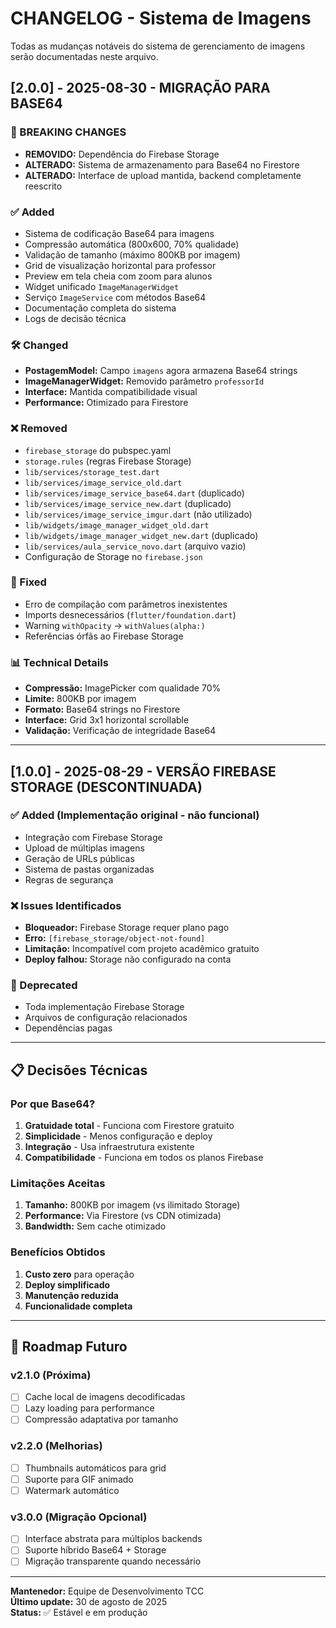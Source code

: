 # CHANGELOG - Sistema de Imagens

Todas as mudanças notáveis do sistema de gerenciamento de imagens serão documentadas neste arquivo.

## [2.0.0] - 2025-08-30 - MIGRAÇÃO PARA BASE64

### 🔄 BREAKING CHANGES

- **REMOVIDO:** Dependência do Firebase Storage
- **ALTERADO:** Sistema de armazenamento para Base64 no Firestore
- **ALTERADO:** Interface de upload mantida, backend completamente reescrito

### ✅ Added

- Sistema de codificação Base64 para imagens
- Compressão automática (800x600, 70% qualidade)
- Validação de tamanho (máximo 800KB por imagem)
- Grid de visualização horizontal para professor
- Preview em tela cheia com zoom para alunos
- Widget unificado `ImageManagerWidget`
- Serviço `ImageService` com métodos Base64
- Documentação completa do sistema
- Logs de decisão técnica

### 🛠 Changed

- **PostagemModel:** Campo `imagens` agora armazena Base64 strings
- **ImageManagerWidget:** Removido parâmetro `professorId`
- **Interface:** Mantida compatibilidade visual
- **Performance:** Otimizado para Firestore

### ❌ Removed

- `firebase_storage` do pubspec.yaml
- `storage.rules` (regras Firebase Storage)
- `lib/services/storage_test.dart`
- `lib/services/image_service_old.dart`
- `lib/services/image_service_base64.dart` (duplicado)
- `lib/services/image_service_new.dart` (duplicado)
- `lib/services/image_service_imgur.dart` (não utilizado)
- `lib/widgets/image_manager_widget_old.dart`
- `lib/widgets/image_manager_widget_new.dart` (duplicado)
- `lib/services/aula_service_novo.dart` (arquivo vazio)
- Configuração de Storage no `firebase.json`

### 🔧 Fixed

- Erro de compilação com parâmetros inexistentes
- Imports desnecessários (`flutter/foundation.dart`)
- Warning `withOpacity` → `withValues(alpha:)`
- Referências órfãs ao Firebase Storage

### 📊 Technical Details

- **Compressão:** ImagePicker com qualidade 70%
- **Limite:** 800KB por imagem
- **Formato:** Base64 strings no Firestore
- **Interface:** Grid 3x1 horizontal scrollable
- **Validação:** Verificação de integridade Base64

---

## [1.0.0] - 2025-08-29 - VERSÃO FIREBASE STORAGE (DESCONTINUADA)

### ✅ Added (Implementação original - não funcional)

- Integração com Firebase Storage
- Upload de múltiplas imagens
- Geração de URLs públicas
- Sistema de pastas organizadas
- Regras de segurança

### ❌ Issues Identificados

- **Bloqueador:** Firebase Storage requer plano pago
- **Erro:** `[firebase_storage/object-not-found]`
- **Limitação:** Incompatível com projeto acadêmico gratuito
- **Deploy falhou:** Storage não configurado na conta

### 🚫 Deprecated

- Toda implementação Firebase Storage
- Arquivos de configuração relacionados
- Dependências pagas

---

## 📋 Decisões Técnicas

### Por que Base64?

1. **Gratuidade total** - Funciona com Firestore gratuito
2. **Simplicidade** - Menos configuração e deploy
3. **Integração** - Usa infraestrutura existente
4. **Compatibilidade** - Funciona em todos os planos Firebase

### Limitações Aceitas

1. **Tamanho:** 800KB por imagem (vs ilimitado Storage)
2. **Performance:** Via Firestore (vs CDN otimizada)
3. **Bandwidth:** Sem cache otimizado

### Benefícios Obtidos

1. **Custo zero** para operação
2. **Deploy simplificado**
3. **Manutenção reduzida**
4. **Funcionalidade completa**

---

## 🔮 Roadmap Futuro

### v2.1.0 (Próxima)

- [ ] Cache local de imagens decodificadas
- [ ] Lazy loading para performance
- [ ] Compressão adaptativa por tamanho

### v2.2.0 (Melhorias)

- [ ] Thumbnails automáticos para grid
- [ ] Suporte para GIF animado
- [ ] Watermark automático

### v3.0.0 (Migração Opcional)

- [ ] Interface abstrata para múltiplos backends
- [ ] Suporte híbrido Base64 + Storage
- [ ] Migração transparente quando necessário

---

**Mantenedor:** Equipe de Desenvolvimento TCC  
**Último update:** 30 de agosto de 2025  
**Status:** ✅ Estável e em produção
